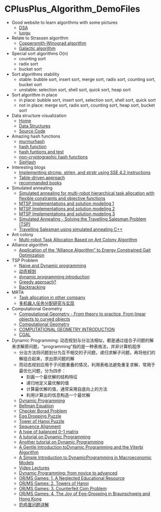 # CPlusPlus_Algorithm_DemoFiles
  * Good website to learn algorithms with some pictures    
    * [DSA](https://www.tutorialspoint.com/data_structures_algorithms/index.htm)
    * [luogu](https://www.luogu.com.cn/)
  * Relate to Strassen algorithm    
    * [Coppersmith-Winograd algorithm](https://en.wikipedia.org/wiki/Coppersmith%E2%80%93Winograd_algorithm)    
    * [Galactic algorithm](https://en.wikipedia.org/wiki/Galactic_algorithm)
  * Special sort algorithms O(n)
    * counting sort
    * radix sort
    * bucket sort
  * Sort algorithms stability
    * stable: bubble sort, insert sort, merge sort, radix sort, counting sort, bucket sort
    * unstable: selection sort, shell sort, quick sort, heap sort
  * Sort algorithm in place
    * in place: bubble sort, insert sort, selection sort, shell sort, quick sort
    * not in place: merge sort, radix sort, counting sort, heap sort, bucket sort
  * Data structure visualization
    * [Home](https://www.cs.usfca.edu/~galles/visualization/)
    * [Data Structures](https://www.cs.usfca.edu/~galles/visualization/Algorithms.html)
    * [Source Code](https://www.cs.usfca.edu/~galles/visualization/source.html)
  * Amazing hash functions
    * [murmurhash](https://en.wikipedia.org/wiki/MurmurHash)
    * [hash function](http://www.azillionmonkeys.com/qed/hash.html)
    * [hash funtions and test](https://www.strchr.com/hash_functions)
    * [non-cryptographic hash functions](https://en.wikipedia.org/wiki/List_of_hash_functions#Non-cryptographic_hash_functions)
    * [SipHash](https://en.wikipedia.org/wiki/SipHash)
  * Interesting blogs
    * [Implementing strcmp, strlen, and strstr using SSE 4.2 instructions](https://www.strchr.com/strcmp_and_strlen_using_sse_4.2)
    * [Table-driven approach](https://www.strchr.com/table-driven)
    * [recommanded books](https://www.strchr.com/links)
  * Simulated annealing
    * [Simulated annealing for multi-robot hierarchical task allocation with flexible constraints and objective functions](https://www.semanticscholar.org/paper/Simulated-annealing-for-multi-robot-hierarchical-Mosteo-Montano/07e560f85142bcb35394823675d06e67e346a57f)
    * [MTSP Implementations and solution modeling 1](https://www.bilibili.com/read/cv6934454?from=search)
    * [MTSP Implementations and solution modeling 2](https://www.bilibili.com/read/cv6944280?from=search)
    * [MTSP Implementations and solution modeling 3](https://www.bilibili.com/read/cv6952033)
    * [Simulated Annealing - Solving the Travelling Salesman Problem (TSP)](https://www.codeproject.com/Articles/26758/Simulated-Annealing-Solving-the-Travelling-Salesma)
    * [Travelling Salesman using simulated annealing C++](https://deerishi.github.io/tsp-using-simulated-annealing-c-)
  * Ant colony
    * [Multi-robot Task Allocation Based on Ant Colony Algorithm](http://www.jcomputers.us/vol7/jcp0709-10.pdf)
  * Alliance algorithm
    * [Application of the “Alliance Algorithm” to Energy Constrained Gait Optimization](https://link.springer.com/chapter/10.1007/978-3-642-32060-6_40)
  * TSP Problem
    * [Naive and Dynamic programming](https://www.geeksforgeeks.org/travelling-salesman-problem-set-1/)
    * [动态规划](https://blog.csdn.net/qq_39559641/article/details/101209534)
    * [dynamic programming introduction](https://people.eecs.berkeley.edu/~vazirani/algorithms/chap6.pdf)
    * [Greedy approach?](https://www.geeksforgeeks.org/travelling-salesman-problem-greedy-approach/?ref=rp)
    * [Backtracking](https://www.geeksforgeeks.org/travelling-salesman-problem-implementation-using-backtracking/?ref=lbp)
  * MRTA
    * [Task allocation in other company](http://www.okagv.com/agvzs_14442827.html)
    * [多机器人任务分配研究与实现](https://www.docin.com/p-779098001.html)
  * Computational Geometry
    * [Computational Geometry - From theory to practice, From linear objects to curved objects](https://tel.archives-ouvertes.fr/tel-00175997/file/english.pdf)
    * [Computational Geometry](http://www.cs.virginia.edu/~robins/cs6161/slides/Algorithms%20-%20slide%20set%204%20v116%20-%2004%20Computational_Geometry.pdf)
    * [COMPUTATIONAL GEOMETRY INTRODUCTION](https://cw.fel.cvut.cz/b181/_media/courses/cg/lectures/01-intro.pdf)
    * [CGAL](https://www.cgal.org/)
  * Dynamic Programming: 动态规划与分治法相似，都是通过组合子问题的解来求解原问题，"programming"指的是一种表格法，并非计算机程序
    * 分治方法将问题划分为互不相交的子问题，递归求解子问题，再将他们的解组合起来，求出原问题的解
    * 而动态规划应用于子问题重叠的情况，利用表格法避免重复求解，常用于最优化问题，分为四步：
      * 刻画一个最优解的结构特征
      * 递归地定义最优解的值
      * 计算最优解的值，通常采用自底向上的方法
      * 利用计算出的信息构造一个最优解
    * [Dynamic Programming](https://en.wikipedia.org/wiki/Dynamic_programming)
    * [Bellman Equation](https://en.wikipedia.org/wiki/Bellman_equation)
    * [Checker Borad Problem](https://en.wikipedia.org/wiki/Dynamic_programming#Checkerboard)
    * [Egg Dropping Puzzle](https://en.wikipedia.org/wiki/Dynamic_programming#Egg_dropping_puzzle)
    * [Tower of Hanoi Puzzle](https://en.wikipedia.org/wiki/Dynamic_programming#Tower_of_Hanoi_puzzle)
    * [Sequence Alignment](https://en.wikipedia.org/wiki/Dynamic_programming#Sequence_alignment)
    * [A type of balanced 0-1 matrix](https://en.wikipedia.org/wiki/Dynamic_programming#A_type_of_balanced_0%E2%80%931_matrix)
    * [A tutorial on Dynamic Programming](https://mat.gsia.cmu.edu/classes/dynamic/dynamic.html)
    * [Another tutorial on Dynamic Programming](https://web.archive.org/web/20080626183359/http://www.avatar.se/lectures/molbioinfo2001/dynprog/dynamic.html)
    * [A Gentle Introduction toDynamic Programming and the Viterbi Algorithm](https://www.cambridge.org/resources/0521882672/7934_kaeslin_dynpro_new.pdf)
    * [A Simple Introduction to DynamicProgramming in Macroeconomic Models](https://researchspace.auckland.ac.nz/bitstream/handle/2292/190/230.pdf)
    * [Video Lectures](https://ocw.mit.edu/courses/electrical-engineering-and-computer-science/6-046j-introduction-to-algorithms-sma-5503-fall-2005/video-lectures/)
    * [Dynamic Programming: from novice to advanced](https://www.topcoder.com/community/data-science/data-science-tutorials/dynamic-programming-from-novice-to-advanced/)
    * [OR/MS Games: 1. A Neglected Educational Resource](https://pubsonline.informs.org/doi/pdf/10.1287/ited.2.3.86)
    * [OR/MS Games: 2. Towers of Hanoi](https://pubsonline.informs.org/doi/pdf/10.1287/ited.3.1.45)
    * [OR/MS Games: 3. Counterfeit Coin Problem](https://pubsonline.informs.org/doi/pdf/10.1287/ited.3.2.32)
    * [OR/MS Games: 4. The Joy of Egg-Dropping in Braunschweig and Hong Kong](https://pubsonline.informs.org/doi/pdf/10.1287/ited.4.1.48)
    * [扔鸡蛋问题详解](https://blog.csdn.net/joylnwang/article/details/6769160)
